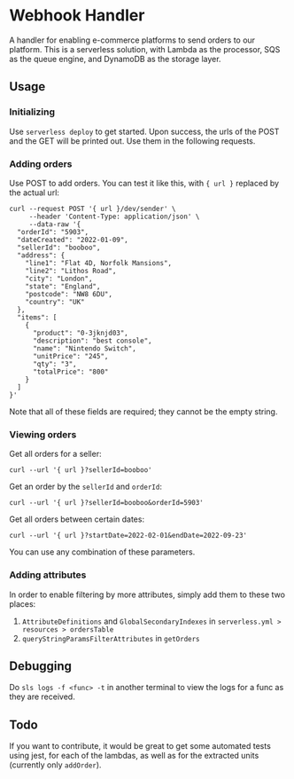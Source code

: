 # Webhook Handler

A handler for enabling e-commerce platforms to send orders to our platform. This is a serverless solution, with Lambda as the processor, SQS as the queue engine, and DynamoDB as the storage layer.

## Usage

### Initializing

Use `serverless deploy` to get started. Upon success, the urls of the POST and the GET will be printed out. Use them in the following requests.

### Adding orders

Use POST to add orders. You can test it like this, with `{ url }` replaced by the actual url:

```
curl --request POST '{ url }/dev/sender' \
     --header 'Content-Type: application/json' \
     --data-raw '{
  "orderId": "5903",
  "dateCreated": "2022-01-09",
  "sellerId": "booboo",
  "address": {
    "line1": "Flat 4D, Norfolk Mansions",
    "line2": "Lithos Road",
    "city": "London",
    "state": "England",
    "postcode": "NW8 6DU",
    "country": "UK"
  },
  "items": [
    {
      "product": "0-3jknjd03",
      "description": "best console",
      "name": "Nintendo Switch",
      "unitPrice": "245",
      "qty": "3",
      "totalPrice": "800"
    }
  ]
}'
```

Note that all of these fields are required; they cannot be the empty string.

### Viewing orders

Get all orders for a seller:

```
curl --url '{ url }?sellerId=booboo'
```

Get an order by the `sellerId` and `orderId`:

```
curl --url '{ url }?sellerId=booboo&orderId=5903'
```

Get all orders between certain dates:

```
curl --url '{ url }?startDate=2022-02-01&endDate=2022-09-23'
```

You can use any combination of these parameters.

### Adding attributes

In order to enable filtering by more attributes, simply add them to these two places:

1. `AttributeDefinitions` and `GlobalSecondaryIndexes` in `serverless.yml > resources > ordersTable`
2. `queryStringParamsFilterAttributes` in `getOrders`

## Debugging

Do `sls logs -f <func> -t` in another terminal to view the logs for a func as they are received.

## Todo

If you want to contribute, it would be great to get some automated tests using jest, for each of the lambdas, as well as for the extracted units (currently only `addOrder`).
